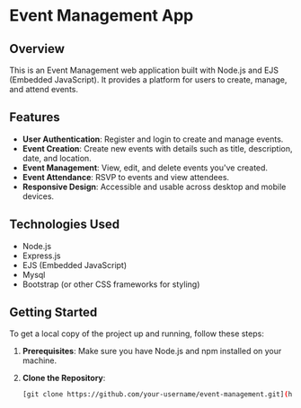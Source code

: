 # Event Management App

## Overview
This is an Event Management web application built with Node.js and EJS (Embedded JavaScript). It provides a platform for users to create, manage, and attend events.

## Features
- **User Authentication**: Register and login to create and manage events.
- **Event Creation**: Create new events with details such as title, description, date, and location.
- **Event Management**: View, edit, and delete events you've created.
- **Event Attendance**: RSVP to events and view attendees.
- **Responsive Design**: Accessible and usable across desktop and mobile devices.

## Technologies Used
- Node.js
- Express.js
- EJS (Embedded JavaScript)
- Mysql
- Bootstrap (or other CSS frameworks for styling)

## Getting Started
To get a local copy of the project up and running, follow these steps:

1. **Prerequisites**: Make sure you have Node.js and npm installed on your machine.

2. **Clone the Repository**:
   ```bash
   [git clone https://github.com/your-username/event-management.git](https://github.com/nemosolution17/event-management.git)https://github.com/nemosolution17/event-management.git

